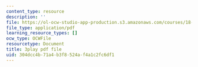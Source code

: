 ```yaml
---
content_type: resource
description: ''
file: https://ol-ocw-studio-app-production.s3.amazonaws.com/courses/18-s997-introduction-to-matlab-programming-fall-2011/304dcc4b71a4b3f8524af4a1c2fc6df1_UKU1477cXVY.pdf
file_type: application/pdf
learning_resource_types: []
ocw_type: OCWFile
resourcetype: Document
title: 3play pdf file
uid: 304dcc4b-71a4-b3f8-524a-f4a1c2fc6df1
---
```

